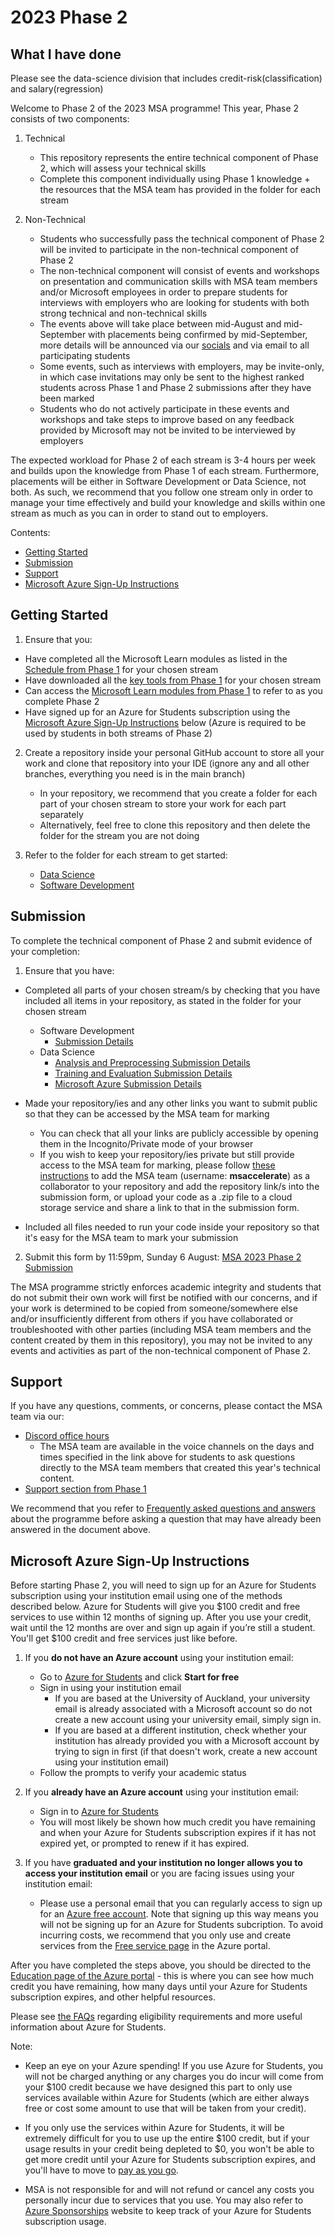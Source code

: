 # 2023 Phase 2

## What I have done
Please see the data-science division that includes credit-risk(classification) and salary(regression)


Welcome to Phase 2 of the 2023 MSA programme! This year, Phase 2 consists of two components:

1. Technical
    - This repository represents the entire technical component of Phase 2, which will assess your technical skills
    - Complete this component individually using Phase 1 knowledge + the resources that the MSA team has provided in the folder for each stream

2. Non-Technical
    - Students who successfully pass the technical component of Phase 2 will be invited to participate in the non-technical component of Phase 2
    - The non-technical component will consist of events and workshops on presentation and communication skills with MSA team members and/or Microsoft employees in order to prepare students for interviews with employers who are looking for students with both strong technical and non-technical skills
    - The events above will take place between mid-August and mid-September with placements being confirmed by mid-September, more details will be announced via our [socials](https://linktr.ee/msanz) and via email to all participating students
    - Some events, such as interviews with employers, may be invite-only, in which case invitations may only be sent to the highest ranked students across Phase 1 and Phase 2 submissions after they have been marked
    - Students who do not actively participate in these events and workshops and take steps to improve based on any feedback provided by Microsoft may not be invited to be interviewed by employers

The expected workload for Phase 2 of each stream is 3-4 hours per week and builds upon the knowledge from Phase 1 of each stream. Furthermore, placements will be either in Software Development or Data Science, not both. As such, we recommend that you follow one stream only in order to manage your time effectively and build your knowledge and skills within one stream as much as you can in order to stand out to employers.

Contents:
- [Getting Started](https://github.com/NZMSA/2023-Phase-2#getting-started)
- [Submission](https://github.com/NZMSA/2023-Phase-2#submission)
- [Support](https://github.com/NZMSA/2023-Phase-2#support)
- [Microsoft Azure Sign-Up Instructions](https://github.com/NZMSA/2023-Phase-2#microsoft-azure-sign-up-instructions)

## Getting Started

1. Ensure that you:
- Have completed all the Microsoft Learn modules as listed in the [Schedule from Phase 1](https://github.com/NZMSA/2023-Phase-1#schedule) for your chosen stream
- Have downloaded all the [key tools from Phase 1](https://github.com/NZMSA/2023-Phase-1#key-tools) for your chosen stream
- Can access the [Microsoft Learn modules from Phase 1](https://github.com/NZMSA/2023-Phase-1#schedule) to refer to as you complete Phase 2
- Have signed up for an Azure for Students subscription using the [Microsoft Azure Sign-Up Instructions](https://github.com/NZMSA/2023-Phase-2#microsoft-azure-sign-up-instructions) below (Azure is required to be used by students in both streams of Phase 2)

2. Create a repository inside your personal GitHub account to store all your work and clone that repository into your IDE (ignore any and all other branches, everything you need is in the main branch)
    - In your repository, we recommend that you create a folder for each part of your chosen stream to store your work for each part separately
    - Alternatively, feel free to clone this repository and then delete the folder for the stream you are not doing

3. Refer to the folder for each stream to get started:
    - [Data Science](https://github.com/NZMSA/2023-Phase-2/tree/main/data-science)
    - [Software Development](https://github.com/NZMSA/2023-Phase-2/tree/main/software-development)

## Submission

To complete the technical component of Phase 2 and submit evidence of your completion:
1. Ensure that you have:
- Completed all parts of your chosen stream/s by checking that you have included all items in your repository, as stated in the folder for your chosen stream
    - Software Development
        - [Submission Details](https://github.com/NZMSA/2023-Phase-2/tree/main/software-development#submission)
    - Data Science
        - [Analysis and Preprocessing Submission Details](https://github.com/NZMSA/2023-Phase-2/tree/main/data-science/1.%20Analysis%20and%20Preprocessing#submission)
        - [Training and Evaluation Submission Details](https://github.com/NZMSA/2023-Phase-2/tree/main/data-science/2.%20Training%20and%20Evaluation#submission)
        - [Microsoft Azure Submission Details](https://github.com/NZMSA/2023-Phase-2/tree/main/data-science/3.%20Microsoft%20Azure#submission)
- Made your repository/ies and any other links you want to submit public so that they can be accessed by the MSA team for marking
    - You can check that all your links are publicly accessible by opening them in the Incognito/Private mode of your browser
    - If you wish to keep your repository/ies private but still provide access to the MSA team for marking, please follow [these instructions](https://docs.github.com/en/account-and-profile/setting-up-and-managing-your-personal-account-on-github/managing-access-to-your-personal-repositories/inviting-collaborators-to-a-personal-repository#inviting-a-collaborator-to-a-personal-repository) to add the MSA team (username: **msaccelerate**) as a collaborator to your repository and add the repository link/s into the submission form, or upload your code as a .zip file to a cloud storage service and share a link to that in the submission form.

- Included all files needed to run your code inside your repository so that it's easy for the MSA team to mark your submission
2. Submit this form by 11:59pm, Sunday 6 August: [MSA 2023 Phase 2 Submission](https://forms.office.com/r/XSALRL2AC4)

The MSA programme strictly enforces academic integrity and students that do not submit their own work will first be notified with our concerns, and if your work is determined to be copied from someone/somewhere else and/or insufficiently different from others if you have collaborated or troubleshooted with other parties (including MSA team members and the content created by them in this repository), you may not be invited to any events and activities as part of the non-technical component of Phase 2.

## Support

If you have any questions, comments, or concerns, please contact the MSA team via our:
- [Discord office hours](https://1drv.ms/x/s!AhUTdgNym7JMnmwi9Pjq74BOhQBC?e=Bi8QqC)
    - The MSA team are available in the voice channels on the days and times specified in the link above for students to ask questions directly to the MSA team members that created this year's technical content.
- [Support section from Phase 1](https://github.com/NZMSA/2023-Phase-1#support)

We recommend that you refer to [Frequently asked questions and answers](https://1drv.ms/w/s!AhUTdgNym7JMnXR2kDiGvhJsfcjo?e=ML2NyC) about the programme before asking a question that may have already been answered in the document above.

## Microsoft Azure Sign-Up Instructions

Before starting Phase 2, you will need to sign up for an Azure for Students subscription using your institution email using one of the methods described below. Azure for Students will give you $100 credit and free services to use within 12 months of signing up. After you use your credit, wait until the 12 months are over and sign up again if you’re still a student. You'll get $100 credit and free services just like before.

1. If you **do not have an Azure account** using your institution email:
    -  Go to [Azure for Students](https://azure.microsoft.com/en-us/free/students) and click **Start for free**
    -  Sign in using your institution email
        - If you are based at the University of Auckland, your university email is already associated with a Microsoft account so do not create a new account using your university email, simply sign in.
        - If you are based at a different institution, check whether your institution has already provided you with a Microsoft account by trying to sign in first (if that doesn't work, create a new account using your institution email)
    - Follow the prompts to verify your academic status

2. If you **already have an Azure account** using your institution email:
    - Sign in to [Azure for Students](https://azure.microsoft.com/en-us/free/students)
    - You will most likely be shown how much credit you have remaining and when your Azure for Students subscription expires if it has not expired yet, or prompted to renew if it has expired.

3. If you have **graduated and your institution no longer allows you to access your institution email** or you are facing issues using your institution email:
    - Please use a personal email that you can regularly access to sign up for an [Azure free account](https://azure.microsoft.com/en-us/free/free-account-faq). Note that signing up this way means you will not be signing up for an Azure for Students subcription. To avoid incurring costs, we recommend that you only use and create services from the [Free service page](https://portal.azure.com/#blade/Microsoft_Azure_Billing/FreeServicesBlade) in the Azure portal.

After you have completed the steps above, you should be directed to the [Education page of the Azure portal](https://portal.azure.com/?Microsoft_Azure_Education_correlationId=e940c73ae3ec44b1852cb836987cef3e#view/Microsoft_Azure_Education/EducationMenuBlade/~/overview) - this is where you can see how much credit you have remaining, how many days until your Azure for Students subscription expires, and other helpful resources.

Please see [the FAQs](https://learn.microsoft.com/en-us/azure/education-hub/azure-dev-tools-teaching/program-faq#azure-for-students) regarding eligibility requirements and more useful information about Azure for Students.

Note:
- Keep an eye on your Azure spending! If you use Azure for Students, you will not be charged anything or any charges you do incur will come from your $100 credit because we have designed this part to only use services available within Azure for Students (which are either always free or cost some amount to use that will be taken from your credit). 

- If you only use the services within Azure for Students, it will be extremely difficult for you to use up the entire $100 credit, but if your usage results in your credit being depleted to $0, you won't be able to get more credit until your Azure for Students subscription expires, and you'll have to move to [pay as you go](https://azure.microsoft.com/en-us/free/students/?WT.mc_id=academic-9938-cxa).

- MSA is not responsible for and will not refund or cancel any costs you personally incur due to services that you use. You may also refer to [Azure Sponsorships](https://www.microsoftazuresponsorships.com) website to keep track of your Azure for Students subscription usage.

